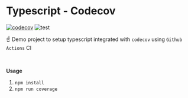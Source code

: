 # Typescript - Codecov

[![codecov](https://codecov.io/gh/bbharathkumarreddy/typescript_codecov/branch/master/graph/badge.svg?token=4N5Z1OE8IU)](https://codecov.io/gh/bbharathkumarreddy/typescript_codecov)  ![test](https://github.com/bbharathkumarreddy/typescript_codecov/actions/workflows/main.yaml/badge.svg)

☝ Demo project to setup typescript integrated with `codecov` using `Github Actions` CI

<br>

**Usage**
1. `npm install`
2. `npm run coverage`
